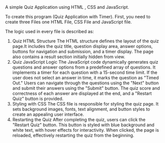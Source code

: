A simple Quiz Application using HTML , CSS and JavaScript.

To create this program (Quiz Application with Timer). First, you need to create three Files one HTML File, CSS File and JavaScript file.

The logic used in every file is described as:

1. Quiz HTML Structure
The HTML structure defines the layout of the quiz page.It includes the quiz title, question display area, answer options, buttons for navigation and submission, and a timer display.
The page also contains a result section initially hidden from view.
2. Quiz JavaScript Logic
The JavaScript code dynamically generates quiz questions and answer options from a predefined array of questions.
It implements a timer for each question with a 15-second time limit. If the user does not select an answer in time, it marks the question as "Timed Out."
Users can navigate through the questions using the "Next" button and submit their answers using the "Submit" button.
The quiz score and correctness of each answer are displayed at the end, and a "Restart Quiz" button is provided.
3. Styling with CSS
The CSS file is responsible for styling the quiz page.
It sets background images, fonts, text alignment, and button styles to create an appealing user interface.
4. Restarting the Quiz
After completing the quiz, users can click the "Restart Quiz" button.
This button is styled with blue background and white text, with hover effects for interactivity.
When clicked, the page is reloaded, effectively restarting the quiz from the beginning.
